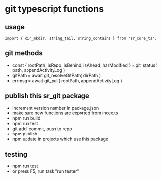 # git typescript functions

## usage
```
import { dir_mkdir, string_tail, string_contains } from 'sr_core_ts';

```

## git methods
* const { rootPath, isRepo, isBehind, isAhead, hasModified } = git_status( path, appendActivityLog )
* gitPath = await git_resolveGitPath( dirPath )
* errmsg = await git_pull( rootPath, appendActivityLog )

## publish this sr_git package
* increment version number in package.json
* make sure new functions are exported from index.ts
* npm run build
* npm run test
* git add, commit, push to repo
* npm publish
* npm update in projects which use this package

## testing 
* npm run test
* or press F5, run task "run tester"
